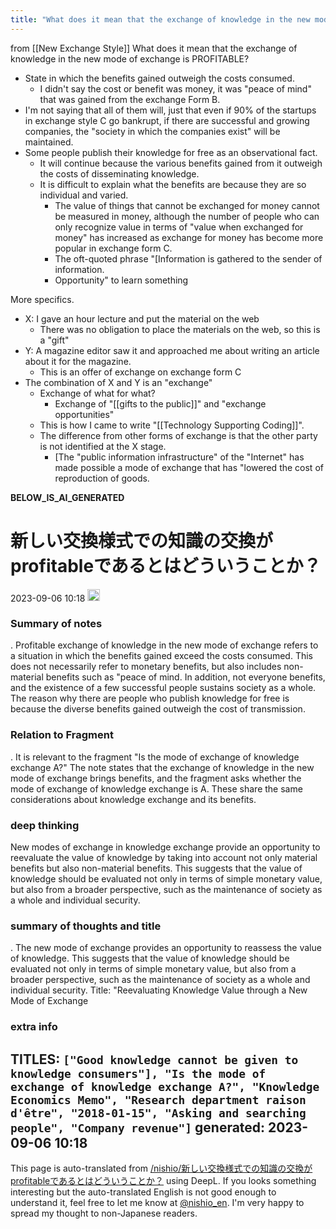 ```yaml
---
title: "What does it mean that the exchange of knowledge in the new mode of exchange is PROFITABLE?"
---
```


from  [[New Exchange Style]]
What does it mean that the exchange of knowledge in the new mode of exchange is PROFITABLE?
- State in which the benefits gained outweigh the costs consumed.
    - I didn't say the cost or benefit was money, it was "peace of mind" that was gained from the exchange Form B.
- I'm not saying that all of them will, just that even if 90% of the startups in exchange style C go bankrupt, if there are successful and growing companies, the "society in which the companies exist" will be maintained.
- Some people publish their knowledge for free as an observational fact.
    - It will continue because the various benefits gained from it outweigh the costs of disseminating knowledge.
    - It is difficult to explain what the benefits are because they are so individual and varied.
        - The value of things that cannot be exchanged for money cannot be measured in money, although the number of people who can only recognize value in terms of "value when exchanged for money" has increased as exchange for money has become more popular in exchange form C.
        - The oft-quoted phrase "[Information is gathered to the sender of information.
        - Opportunity" to learn something

More specifics.
- X: I gave an hour lecture and put the material on the web
    - There was no obligation to place the materials on the web, so this is a "gift"
- Y: A magazine editor saw it and approached me about writing an article about it for the magazine.
    - This is an offer of exchange on exchange form C
- The combination of X and Y is an "exchange"
    - Exchange of what for what?
        - Exchange of "[[gifts to the public]]" and "exchange opportunities"
    - This is how I came to write "[[Technology Supporting Coding]]".
    - The difference from other forms of exchange is that the other party is not identified at the X stage.
        - [The "public information infrastructure" of the "Internet" has made possible a mode of exchange that has "lowered the cost of reproduction of goods.

__BELOW_IS_AI_GENERATED__
# 新しい交換様式での知識の交換がprofitableであるとはどういうことか？
 2023-09-06 10:18 <img src='https://scrapbox.io/api/pages/nishio-en/omni/icon' alt='omni.icon' height="19.5"/>
### Summary of notes
.
Profitable exchange of knowledge in the new mode of exchange refers to a situation in which the benefits gained exceed the costs consumed. This does not necessarily refer to monetary benefits, but also includes non-material benefits such as "peace of mind. In addition, not everyone benefits, and the existence of a few successful people sustains society as a whole. The reason why there are people who publish knowledge for free is because the diverse benefits gained outweigh the cost of transmission.

### Relation to Fragment
.
It is relevant to the fragment "Is the mode of exchange of knowledge exchange A?" The note states that the exchange of knowledge in the new mode of exchange brings benefits, and the fragment asks whether the mode of exchange of knowledge exchange is A. These share the same considerations about knowledge exchange and its benefits.

### deep thinking
New modes of exchange in knowledge exchange provide an opportunity to reevaluate the value of knowledge by taking into account not only material benefits but also non-material benefits. This suggests that the value of knowledge should be evaluated not only in terms of simple monetary value, but also from a broader perspective, such as the maintenance of society as a whole and individual security.

### summary of thoughts and title
.
The new mode of exchange provides an opportunity to reassess the value of knowledge. This suggests that the value of knowledge should be evaluated not only in terms of simple monetary value, but also from a broader perspective, such as the maintenance of society as a whole and individual security.
Title: "Reevaluating Knowledge Value through a New Mode of Exchange

### extra info
TITLES: `["Good knowledge cannot be given to knowledge consumers"], "Is the mode of exchange of knowledge exchange A?", "Knowledge Economics Memo", "Research department raison d'être", "2018-01-15", "Asking and searching people", "Company revenue"]`
generated: 2023-09-06 10:18
---
This page is auto-translated from [/nishio/新しい交換様式での知識の交換がprofitableであるとはどういうことか？](https://scrapbox.io/nishio/新しい交換様式での知識の交換がprofitableであるとはどういうことか？) using DeepL. If you looks something interesting but the auto-translated English is not good enough to understand it, feel free to let me know at [@nishio_en](https://twitter.com/nishio_en). I'm very happy to spread my thought to non-Japanese readers.